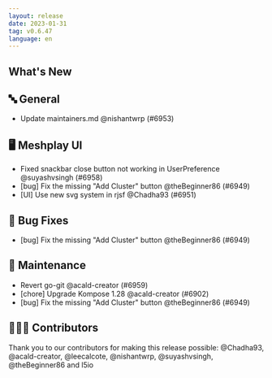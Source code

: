 ```yaml
---
layout: release
date: 2023-01-31
tag: v0.6.47
language: en
---
```


## What's New
## 🔤 General
- Update maintainers.md @nishantwrp (#6953)

## 🖥 Meshplay UI

- Fixed snackbar close button not working in UserPreference @suyashvsingh (#6958)
- [bug] Fix the missing "Add Cluster" button @theBeginner86 (#6949)
- [UI] Use new svg system in rjsf @Chadha93 (#6951)

## 🐛 Bug Fixes

- [bug] Fix the missing "Add Cluster" button @theBeginner86 (#6949)

## 🧰 Maintenance

- Revert go-git @acald-creator (#6959)
- [chore] Upgrade Kompose 1.28 @acald-creator (#6902)
- [bug] Fix the missing "Add Cluster" button @theBeginner86 (#6949)

## 👨🏽‍💻 Contributors

Thank you to our contributors for making this release possible:
@Chadha93, @acald-creator, @leecalcote, @nishantwrp, @suyashvsingh, @theBeginner86 and l5io
